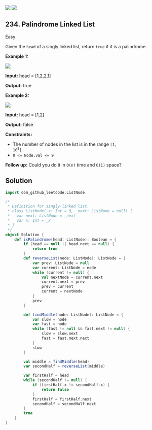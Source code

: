 [![](https://img.shields.io/github/stars/javadev/LeetCode-in-All?label=Stars&style=flat-square)](https://github.com/javadev/LeetCode-in-All)
[![](https://img.shields.io/github/forks/javadev/LeetCode-in-All?label=Fork%20me%20on%20GitHub%20&style=flat-square)](https://github.com/javadev/LeetCode-in-All/fork)

## 234\. Palindrome Linked List

Easy

Given the `head` of a singly linked list, return `true` if it is a palindrome.

**Example 1:**

![](https://assets.leetcode.com/uploads/2021/03/03/pal1linked-list.jpg)

**Input:** head = [1,2,2,1]

**Output:** true 

**Example 2:**

![](https://assets.leetcode.com/uploads/2021/03/03/pal2linked-list.jpg)

**Input:** head = [1,2]

**Output:** false 

**Constraints:**

*   The number of nodes in the list is in the range <code>[1, 10<sup>5</sup>]</code>.
*   `0 <= Node.val <= 9`

**Follow up:** Could you do it in `O(n)` time and `O(1)` space?

## Solution

```scala
import com_github_leetcode.ListNode

/*
 * Definition for singly-linked list.
 * class ListNode(_x: Int = 0, _next: ListNode = null) {
 *   var next: ListNode = _next
 *   var x: Int = _x
 * }
 */
object Solution {
    def isPalindrome(head: ListNode): Boolean = {
        if (head == null || head.next == null) {
            return true
        }
        def reverseList(node: ListNode): ListNode = {
            var prev: ListNode = null
            var current: ListNode = node
            while (current != null) {
                val nextNode = current.next
                current.next = prev
                prev = current
                current = nextNode
            }
            prev
        }

        def findMiddle(node: ListNode): ListNode = {
            var slow = node
            var fast = node
            while (fast != null && fast.next != null) {
                slow = slow.next
                fast = fast.next.next
            }
            slow
        }

        val middle = findMiddle(head)
        var secondHalf = reverseList(middle)

        var firstHalf = head
        while (secondHalf != null) {
            if (firstHalf.x != secondHalf.x) {
                return false
            }
            firstHalf = firstHalf.next
            secondHalf = secondHalf.next
        }
        true
    }
}
```